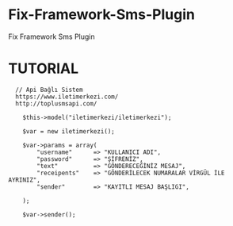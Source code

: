# Fix-Framework-Sms-Plugin
Fix Framework Sms Plugin


# TUTORIAL

      // Api Bağlı Sistem
      https://www.iletimerkezi.com/
      http://toplusmsapi.com/
 
        $this->model("iletimerkezi/iletimerkezi");

        $var = new iletimerkezi();

        $var->params = array(
            "username"      => "KULLANICI ADI",
            "password"      => "ŞİFRENİZ",
            "text"          => "GÖNDERECEĞİNİZ MESAJ",
            "receipents"    => "GÖNDERİLECEK NUMARALAR VİRGÜL İLE AYRINIZ",
            "sender"        => "KAYITLI MESAJ BAŞLIGI",

        );

        $var->sender();

